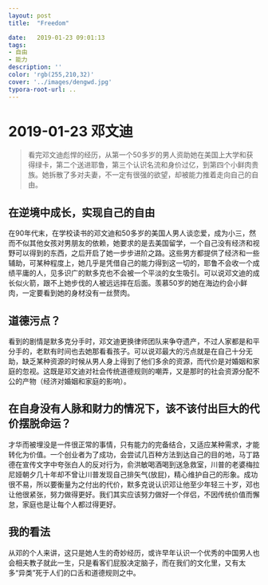 ```yaml
---
layout: post
title:  "Freedom"

date:   2019-01-23 09:01:13
tags:
- 自由
- 能力
description: ''
color: 'rgb(255,210,32)'
cover: '../images/dengwd.jpg'
typora-root-url: ..
---
```


# 2019-01-23 邓文迪
> 看完邓文迪彪悍的经历，从第一个50多岁的男人资助她在美国上大学和获得绿卡，第二个送进耶鲁，第三个认识名流和身价过亿，到第四个小鲜肉贵族。她拆散了多对夫妻，不一定有很强的欲望，却被能力推着走向自己的自由。

## 在逆境中成长，实现自己的自由
在90年代末，在学校读书的邓文迪和50多岁的美国人男人谈恋爱，成为小三，然而不似其他女孩对男朋友的依赖，她要求的是去美国留学，一个自己没有经济和视野可以得到的东西，之后开启了她一步步进阶之路。这些男方都提供了经济和一些辅助，可某种程度上，她几乎是凭借自己的能力得到这一切的，耶鲁不会收一个成绩平庸的人，见多识广的默多克也不会被一个平淡的女生吸引。可以说邓文迪的成长似火箭，跟不上她步伐的人被远远摔在后面。羡慕50岁的她在海边约会小鲜肉，一定要看到她的身材没有一丝赘肉。

## 道德污点？
看到的剧情是默多克分手时，邓文迪更换律师团队来争夺遗产，不过人家都是和平分手的，老默有时间也去她那看看孩子。可以说邓最大的污点就是在自己十分无助，缺乏某种资源的时候从男人身上得到了他们多余的资源，而代价是对婚姻和家庭的忽视。这既是邓文迪对社会传统道德规则的嘲弄，又是那时的社会资源分配不公的产物（经济对婚姻和家庭的影响）。

## 在自身没有人脉和财力的情况下，该不该付出巨大的代价摆脱命运？
才华而被埋没是一件很正常的事情，只有能力的完备结合，又适应某种需求，才能转化为价值。一个创业者为了成功，会尝试几百种方法到达自己的目的地，马丁路德在宣传文字中夸张白人的反对行为，俞洪敏喝酒喝到送急救室，川普的老婆梅拉尼娅朝夕几十年却不曾让川普发现自己排矢气(放屁)，精心维护自己的形象。成功很不易，所以要衡量为之付出的代价，默多克说认识邓让他至少年轻三十岁，邓也让他很紧张，努力做得更好。我们其实应该努力做好一个伴侣，不因传统价值而懈怠，家庭也是让每个人都过得更好。

## 我的看法
从邓的个人来讲，这只是她人生的奇妙经历，或许早年认识一个优秀的中国男人也会相夫教子就此一生，只是看客们屁股决定脑子，而在我们的文化里，又有太多“异类”死于人们的口舌和道德规则之中。


